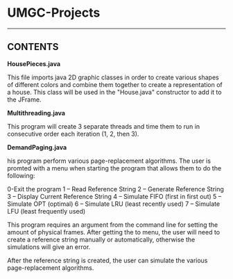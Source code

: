 # UMGC-Projects
---
## CONTENTS

**HousePieces.java**

This file imports java 2D graphic classes in order to create various
shapes of different colors and combine them together to create a representation
of a house. This class will be used in the "House.java" constructor to add it
to the JFrame.

**Multithreading.java**

This program will create 3 separate threads and time them to run
in consecutive order each iteration (1, 2, then 3).

**DemandPaging.java**

his program perform various page-replacement algorithms. The user 
is promted with a menu when starting the program that allows them to do the following:

0-Exit the program
1 – Read Reference String
2 – Generate Reference String
3 – Display Current Reference String
4 – Simulate FIFO (first in first out)
5 – Simulate OPT (optimal)
6 – Simulate LRU (least recently used)
7 – Simulate LFU (least frequently used)

This program requires an argument from the command line for setting the amount of 
physical frames. After getting the to menu, the user will need to create a reference
string manually or automatically, otherwise the simulations will give an error. 

After the reference string is created, the user can simulate the various page-replacement
algorithms. 
